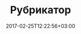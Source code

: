 ---
date: "2017-02-25T12:22:56+03:00"
title: Рубрикатор
type: taxonomies
menu: 
  main:
    parent: Тест
---